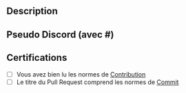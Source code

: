 ## Description 
<!-- Une description de ce que vous avez ajouté -->

## Pseudo Discord (avec #)

## Certifications
- [ ] Vous avez bien lu les normes de [Contribution](./CONTRIBUTING.md)
- [ ] Le titre du Pull Request comprend les normes de [Commit](https://gist.github.com/qoomon/5dfcdf8eec66a051ecd85625518cfd13)
